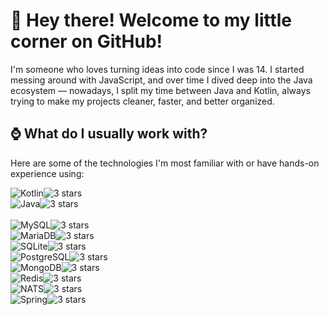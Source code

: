 # 👋 Hey there! Welcome to my little corner on GitHub!

I'm someone who loves turning ideas into code since I was 14. I started messing around with JavaScript, and over time I dived deep into the Java ecosystem — nowadays, I split my time between Java and Kotlin, always trying to make my projects cleaner, faster, and better organized.

## ⌚ What do I usually work with?

Here are some of the technologies I'm most familiar with or have hands-on experience using:

<div><img src="https://img.shields.io/badge/KOTLIN-7F52FF?style=flat&logo=kotlin&logoColor=white" alt="Kotlin" /><img src="https://img.shields.io/badge/%E2%98%85%E2%98%85%E2%98%85-white?style=flat&color=grey" alt="3 stars" /></div>
<div><img src="https://img.shields.io/badge/JAVA-ED8B00?style=flat&logo=java&logoColor=white" alt="Java" /><img src="https://img.shields.io/badge/%E2%98%85%E2%98%85%E2%98%85-white?style=flat&color=grey" alt="3 stars" /></div>

<br/>

<div><img src="https://img.shields.io/badge/MYSQL-4479A1?style=flat&logo=mysql&logoColor=white" alt="MySQL" /><img src="https://img.shields.io/badge/%E2%98%85%E2%98%85%E2%98%85-white?style=flat&color=grey" alt="3 stars" /></div>
<div><img src="https://img.shields.io/badge/MARIADB-003545?style=flat&logo=mariadb&logoColor=white" alt="MariaDB" /><img src="https://img.shields.io/badge/%E2%98%85%E2%98%85%E2%98%85-white?style=flat&color=grey" alt="3 stars" /></div>
<div><img src="https://img.shields.io/badge/SQLITE-003B57?style=flat&logo=sqlite&logoColor=white" alt="SQLite" /><img src="https://img.shields.io/badge/%E2%98%85%E2%98%85%E2%98%85-white?style=flat&color=grey" alt="3 stars" /></div>
<div><img src="https://img.shields.io/badge/POSTGRESQL-316192?style=flat&logo=postgresql&logoColor=white" alt="PostgreSQL" /><img src="https://img.shields.io/badge/%E2%98%85%E2%98%85%E2%98%85-white?style=flat&color=grey" alt="3 stars" /></div>
<div><img src="https://img.shields.io/badge/MONGODB-47A248?style=flat&logo=mongodb&logoColor=white" alt="MongoDB" /><img src="https://img.shields.io/badge/%E2%98%85%E2%98%85%E2%98%85-white?style=flat&color=grey" alt="3 stars" /></div>
<div><img src="https://img.shields.io/badge/REDIS-DC382D?style=flat&logo=redis&logoColor=white" alt="Redis" /><img src="https://img.shields.io/badge/%E2%98%85%E2%98%85%E2%98%85-white?style=flat&color=grey" alt="3 stars" /></div>
<div><img src="https://img.shields.io/badge/NATS-222222?style=flat&logo=nats&logoColor=white" alt="NATS" /><img src="https://img.shields.io/badge/%E2%98%85%E2%98%85%E2%98%85-white?style=flat&color=grey" alt="3 stars" /></div>
<div><img src="https://img.shields.io/badge/SPRING-6DB33F?style=flat&logo=spring&logoColor=white" alt="Spring" /><img src="https://img.shields.io/badge/%E2%98%85%E2%98%85%E2%98%85-white?style=flat&color=grey" alt="3 stars" /></div>

